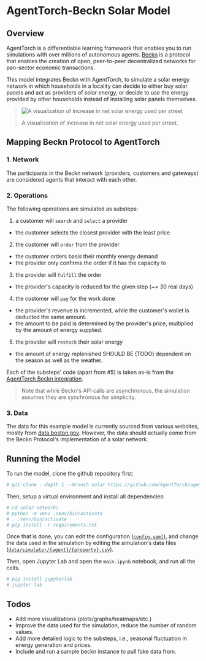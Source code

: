 # AgentTorch-Beckn Solar Model

## Overview

AgentTorch is a differentiable learning framework that enables you to run simulations with
over millions of autonomous agents. [Beckn](https://becknprotocol.io) is a protocol that
enables the creation of open, peer-to-peer decentralized networks for pan-sector economic
transactions.

This model integrates Beckn with AgentTorch, to simulate a solar energy network in which
households in a locality can decide to either buy solar panels and act as providers of
solar energy, or decide to use the energy provided by other households instead of
installing solar panels themselves.

> ![A visualization of increase in net solar energy used per street](./visualization.gif)
>
> A visualization of increase in net solar energy used per street.

## Mapping Beckn Protocol to AgentTorch

### 1. Network

The participants in the Beckn network (providers, customers and gateways) are considered
agents that interact with each other.

### 2. Operations

The following operations are simulated as substeps:

1. a customer will `search` and `select` a provider

- the customer selects the closest provider with the least price

2. the customer will `order` from the provider

- the customer orders basis their monthly energy demand
- the provider only confirms the order if it has the capacity to

3. the provider will `fulfill` the order

- the provider's capacity is reduced for the given step (~= 30 real days)

4. the customer will `pay` for the work done

- the provider's revenue is incremented, while the customer's wallet is deducted the same
  amount.
- the amount to be paid is determined by the provider's price, multiplied by the amount of
  energy supplied.

5. the provider will `restock` their solar energy

- the amount of energy replenished SHOULD BE (TODO) dependent on the season as well as the
  weather.

Each of the substeps' code (apart from #5) is taken as-is from the
[AgentTorch Beckn integration](https://github.com/AgentTorch/agent-torch-beckn).

> Note that while Beckn's API calls are asynchronous, the simulation assumes they are
> synchronous for simplicity.

### 3. Data

The data for this example model is currently sourced from various websites, mostly from
[data.boston.gov](http://data.boston.gov/). However, the data should actually come from
the Beckn Protocol's implementation of a solar network.

## Running the Model

To run the model, clone the github repository first:

```python
# git clone --depth 1 --branch solar https://github.com/AgentTorch/agent-torch-beckn solar-netowkr
```

Then, setup a virtual environment and install all dependencies:

```python
# cd solar-network/
# python -m venv .venv/bin/activate
# . .venv/bin/activate
# pip install -r requirements.txt
```

Once that is done, you can edit the configuration ([`config.yaml`](../config.yaml)), and
change the data used in the simulation by editing the simulation's data files
([`data/simulator/{agent}/{property}.csv`](../data/simulator/)).

Then, open Jupyter Lab and open the `main.ipynb` notebook, and run all the cells.

```python
# pip install jupyterlab
# jupyter lab
```

## Todos

- Add more visualizations (plots/graphs/heatmaps/etc.)
- Improve the data used for the simulation, reduce the number of random values.
- Add more detailed logic to the substeps, i.e., seasonal fluctuation in energy generation
  and prices.
- Include and run a sample beckn instance to pull fake data from.
